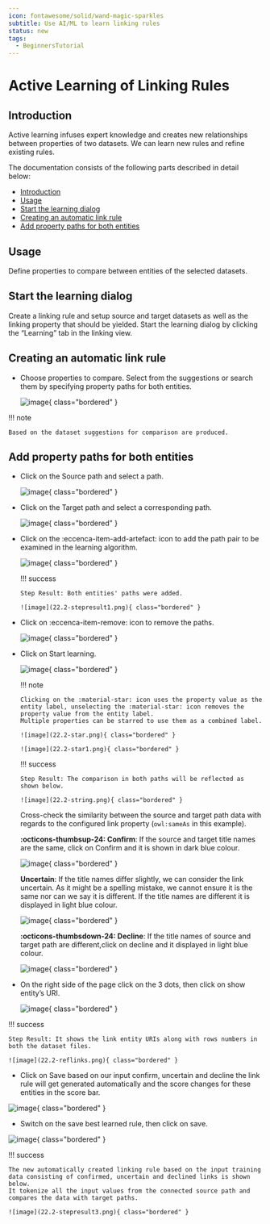 ```yaml
---
icon: fontawesome/solid/wand-magic-sparkles
subtitle: Use AI/ML to learn linking rules
status: new
tags:
  - BeginnersTutorial
---
```


# Active Learning of Linking Rules

## Introduction

Active learning infuses expert knowledge and creates new relationships between properties of two datasets. We can learn new rules and refine existing rules.

The documentation consists of the following parts described in detail below:

-   [Introduction](#introduction)
-   [Usage](#usage)
-   [Start the learning dialog](#start-the-learning-dialog)
-   [Creating an automatic link rule](#creating-an-automatic-link-rule)
-   [Add property paths for both entities](#add-property-paths-for-both-entities)

## Usage

Define properties to compare between entities of the selected datasets.

## Start the learning dialog

Create a linking rule and setup source and target datasets as well as the linking property that should be yielded.
Start the learning dialog by clicking the “Learning” tab in the linking view.

## Creating an automatic link rule

-   Choose properties to compare.
    Select from the suggestions or search them by specifying property paths for both entities.

    ![image](22.2-Suggestion.png){ class="bordered" }

!!! note

    Based on the dataset suggestions for comparison are produced.

## Add property paths for both entities

-   Click on the Source path and select a path.

    ![image](22.2-Sourcepath.png){ class="bordered" }

-   Click on the Target path and select a corresponding path.

    ![image](22.2-targetpath.png){ class="bordered" }

-   Click on the :eccenca-item-add-artefact: icon to add the path pair to be examined in the learning algorithm.

    ![image](22.2-plusicon.png){ class="bordered" }

    !!! success

        Step Result: Both entities' paths were added.

        ![image](22.2-stepresult1.png){ class="bordered" }

-   Click on :eccenca-item-remove: icon to remove the paths.

     ![image](22.2-delete.png){ class="bordered" }

-   Click on Start learning.

    ![image](22.2-startlearning.png){ class="bordered" }

    !!! note

        Clicking on the :material-star: icon uses the property value as the entity label, unselecting the :material-star: icon removes the property value from the entity label.
        Multiple properties can be starred to use them as a combined label.

        ![image](22.2-star.png){ class="bordered" }

        ![image](22.2-star1.png){ class="bordered" }

    !!! success

        Step Result: The comparison in both paths will be reflected as shown below.

        ![image](22.2-string.png){ class="bordered" }

    Cross-check the similarity between the source and target path data with regards to the configured link property (`owl:sameAs` in this example).

    **:octicons-thumbsup-24: Confirm**: If the source and target title names are the same, click on Confirm and it is shown in dark blue colour.

    ![image](22.2-confirm.png){ class="bordered" }

    **Uncertain**: If the title names differ slightly, we can consider the link uncertain.
    As it might be a spelling mistake, we cannot ensure it is the same nor can we say it is different.
    If the title names are different it is displayed in light blue colour.

    ![image](22.2-decline.png){ class="bordered" }

    **:octicons-thumbsdown-24: Decline**: If the title names of source and target path are different,click on decline and it displayed in light blue colour.

    ![image](22.2-decline.png){ class="bordered" }

-   On the right side of the page click on the 3 dots, then click on show entity’s URI.

    ![image](22.2-uri.png){ class="bordered" }

!!! success

    Step Result: It shows the link entity URIs along with rows numbers in both the dataset files.

    ![image](22.2-reflinks.png){ class="bordered" }

-   Click on Save based on our input confirm, uncertain and decline the link rule will get generated automatically and the score changes for these entities in the score bar.

![image](22.2-save.png){ class="bordered" }

-   Switch on the save best learned rule, then click on save.

![image](22.2-stepresult2.png){ class="bordered" }

!!! success

    The new automatically created linking rule based on the input training data consisting of confirmed, uncertain and declined links is shown below.
    It tokenize all the input values from the connected source path and compares the data with target paths.

    ![image](22.2-stepresult3.png){ class="bordered" }
